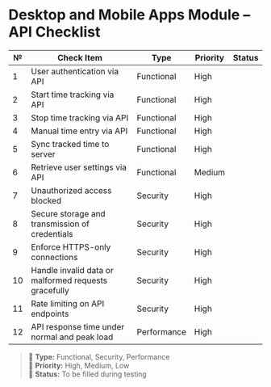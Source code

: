 # Desktop and Mobile Apps Module – API Checklist

| №  | Check Item                                             | Type        | Priority | Status |
|----|---------------------------------------------------------|-------------|----------|--------|
| 1  | User authentication via API                           | Functional  | High     |        |
| 2  | Start time tracking via API                            | Functional  | High     |        |
| 3  | Stop time tracking via API                             | Functional  | High     |        |
| 4  | Manual time entry via API                              | Functional  | High     |        |
| 5  | Sync tracked time to server                            | Functional  | High     |        |
| 6  | Retrieve user settings via API                         | Functional  | Medium   |        |
| 7  | Unauthorized access blocked                            | Security    | High     |        |
| 8  | Secure storage and transmission of credentials         | Security    | High     |        |
| 9  | Enforce HTTPS-only connections                         | Security    | High     |        |
| 10 | Handle invalid data or malformed requests gracefully   | Security    | High     |        |
| 11 | Rate limiting on API endpoints                         | Security    | High     |        |
| 12 | API response time under normal and peak load           | Performance | High     |        |

> 🔹 **Type:** Functional, Security, Performance  
> 🔸 **Priority:** High, Medium, Low  
> 🔘 **Status:** To be filled during testing
